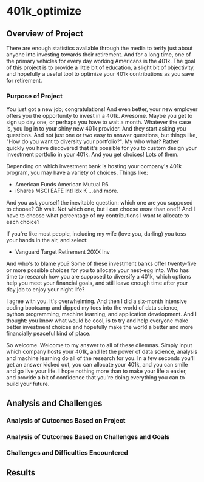 # 401k_optimize

## Overview of Project
There are enough statistics available through the media to terify just about anyone into investing towards their retirement. And for a long time, one of the primary vehicles for every day working Americans is the 401k. The goal of this project is to provide a little bit of education, a slight bit of objectivity, and hopefully a useful tool to optimize your 401k contributions as you save for retirement.

### Purpose of Project
You just got a new job; congratulations! And even better, your new employer offers you the opportunity to invest in a 401k. Awesome. Maybe you get to sign up day one, or perhaps you have to wait a month. Whatever the case is, you log in to your shiny new 401k provider. And they start asking you questions. And not just one or two easy to answer questions, but things like, "How do you want to diversity your portfolio?". My who what? Rather quickly you have discovered that it's possible for you to custom design your investment portfolio in your 401k. And you get choices! Lots of them.

Depending on which investment bank is hosting your company's 401k program, you may have a variety of choices. Things like:
  * American Funds American Mutual R6
  * iShares MSCI EAFE Intl Idx K
...and more.

And you ask yourself the inevitable question: which one are you supposed to choose? Oh wait. Not which one, but I can choose <i>more</i> than one?! And I have to choose what percentage of my contributions I want to allocate to each choice?

If you're like most people, including my wife (love you, darling) you toss your hands in the air, and select:
* Vanguard Target Retirement 20XX Inv

And who's to blame you? Some of these investment banks offer twenty-five or more possible choices for you to allocate your nest-egg into. Who has time to research how you are supposed to diversify a 401k, which options help you meet your financial goals, and still leave enough time after your day job to enjoy your night life?

I agree with you. It's overwhelming. And then I did a six-month intensive coding bootcamp and dipped my toes into the world of data science, python programming, machine learning, and application development. And I thought: you know what would be cool, is to try and help everyone make better investment choices and hopefully make the world a better and more financially peaceful kind of place.

So welcome. Welcome to my answer to all of these dilemnas. Simply input which company hosts your 401k, and let the power of data science, analysis and machine learning do all of the research for you. In a few seconds you'll get an answer kicked out, you can allocate your 401k, and you can smile and go live your life. I hope nothing more than to make your life a easier, and provide a bit of confidence that you're doing everything you can to build your future.

## Analysis and Challenges

### Analysis of Outcomes Based on Project

### Analysis of Outcomes Based on Challenges and Goals

### Challenges and Difficulties Encountered

## Results
